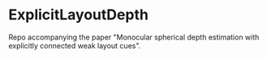 # ExplicitLayoutDepth
Repo accompanying the paper "Monocular spherical depth estimation with explicitly connected weak layout cues".
